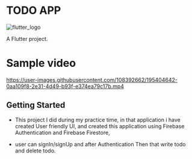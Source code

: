 # TODO APP

![flutter_logo](https://user-images.githubusercontent.com/108392662/195400888-9538822f-1635-47a4-9a2b-b5c7ddf9b557.png)

A Flutter project.

# Sample video


https://user-images.githubusercontent.com/108392662/195404642-0aa109f8-2e31-4d49-b93f-e374ea79c17b.mp4



## Getting Started


- This project I did during my practice time, in that application i have created User friendly UI, and created this application using Firebase Authentication and Firebase Firestore, 

- user can signIn/signUp and after Authentication Then that  write todo and delete todo.
